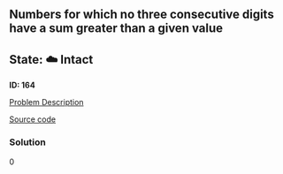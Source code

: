 ## Numbers for which no three consecutive digits have a sum greater than a given value

## State: :cloud: **Intact**

**ID: 164**

[Problem Description](https://projecteuler.net/problem=164)

[Source code](main.cpp)

### Solution
0